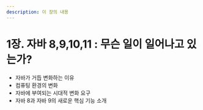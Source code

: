 ```yaml
---
description: 이 장의 내용
---
```


# 1장. 자바 8,9,10,11 : 무슨 일이 일어나고 있는가?

* 자바가 거듭 변화하는 이유
* 컴퓨팅 환경의 변화
* 자바에 부여되는 시대적 변화 요구
* 자바 8과 자바 9의 새로운 핵심 기능 소개
